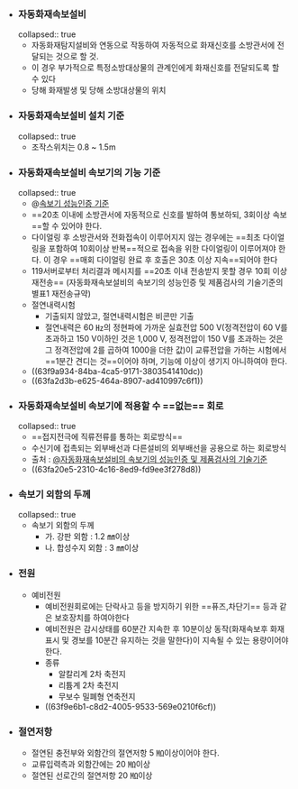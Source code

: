 - ### 자동화재속보설비
  collapsed:: true
	- 자동화재탐지설비와 연동으로 작동하여 자동적으로 화재신호를 소방관서에 전달되는 것으로 할 것.
	- 이 경우 부가적으로 특정소방대상물의 관계인에게 화재신호를 전달되도록 할 수 있다
	- 당해 화재발생 및 당해 소방대상물의 위치
- ### 자동화재속보설비 설치 기준
  collapsed:: true
	- 조작스위치는 0.8 ~ 1.5m
- ### 자동화재속보설비 속보기의 기능 기준
  collapsed:: true
	- @[속보기 성능인증 기준](((63b6eae0-cff3-4d98-8624-5b25768a8fcd)))
	- ==20초 이내에 소방관서에 자동적으로 신호를 발하여 통보하되,  3회이상 속보==할 수 있어야 한다.
	- 다이얼링 후 소방관서와 전화접속이 이루어지지 않는 경우에는 ==최초 다이얼링을 포함하여 10회이상 반복==적으로 접속을 위한 다이얼링이 이루어져야 한다. 이 경우 ==매회 다이얼링 완료 후 호출은 30초 이상 지속==되어야  한다
	- 119서버로부터 처리결과 메시지를 ==20초 이내 전송받지 못할 경우 10회 이상 재전송== (자동화재속보설비의 속보기의 성능인증 및 제품검사의 기술기준의 별표1 재전송규약)
	- 절연내력시험
		- 기출되지 않았고, 절연내력시험은 비콘만 기출
		- 절연내력은 60 ㎐의 정현파에 가까운 실효전압 500 V(정격전압이 60 V를 초과하고 150 V이하인 것은 1,000 V, 정격전압이 150 V를 초과하는 것은 그 정격전압에 2를 곱하여 1000을 더한 값)이 교류전압을 가하는 시험에서 ==1분간 견디는 것==이어야 하며, 기능에 이상이 생기지 아니하여야 한다.
	- ((63f9a934-84ba-4ca5-9171-3803541410dc))
	- ((63fa2d3b-e625-464a-8907-ad410997c6f1))
- ### 자동화재속보설비 속보기에 적용할 수 ==없는== 회로
  collapsed:: true
	- ==접지전극에 직류전류를 통하는 회로방식==
	- 수신기에 접촉되는 외부배선과 다른설비의 외부배선을 공용으로 하는 회로방식
	- 출처 : [@자동화재속보설비의 속보기의 성능인증 및 제품검사의 기술기준](((63d8751a-99e6-44e9-9645-59d2ae72ad00)))
	- ((63fa20e5-2310-4c16-8ed9-fd9ee3f278d8))
- ### 속보기 외함의 두께
  collapsed:: true
	- 속보기 외함의 두께
		- 가. 강판 외함 : 1.2 ㎜이상
		- 나. 합성수지 외함 : 3 ㎜이상
- ### 전원
	- 예비전원
		- 예비전원회로에는 단락사고 등을 방지하기 위한 ==퓨즈,차단기== 등과 같은 보호장치를 하여야한다
		- 예비전원은 감시상태를 60분간 지속한 후 10분이상 동작(화재속보후 화재표시 및 경보를 10분간 유지하는 것을 말한다)이 지속될 수 있는 용량이어야 한다.
		- 종류
			- 알칼리계 2차 축전지
			- 리튬계 2차 축전지
			- 무보수 밀폐형 연축전지
		- ((63f9e6b1-c8d2-4005-9533-569e0210f6cf))
- ### 절연저항
	- 절연된 충전부와 외함간의 절연저항 5 ㏁이상이어야 한다.
	- 교류입력측과 외함간에는 20 ㏁이상
	- 절연된 선로간의 절연저항 20 ㏁이상